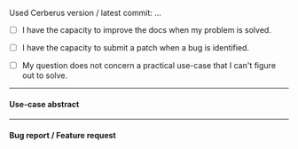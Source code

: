 <!--
This issue tracker is dedicated to bugs and feature requests.

**IT IS NOT SUPPOSED FOR ANY USAGE RELATED QUESTIONS.**
(sorry for that loud but necessary statement.)

Stack Overflow is the go-to place for general questions and general how-tos. On
SO, questions tagged with the 'cerberus' tag are actively monitored by the
project author, contributors and users. If consultancy there leads you to the
conclusion that the documentation should be improved, it is a valid bug report
here.

When reporting a bug, please post a full code example and make it as simple as
possible. From your use-case throw everything out that is irrelevant to evoke
the bug.

**It is mandatory to provide the information in the template below:**

-->

Used Cerberus version / latest commit: …

- [ ] I have the capacity to improve the docs when my problem is solved.
- [ ] I have the capacity to submit a patch when a bug is identified.

- [ ] My question does not concern a practical use-case that I can't figure out
      to solve.

----

#### Use-case abstract

<!-- please summarize your use-case -->

----

#### Bug report / Feature request

<!-- describe your issue here -->
